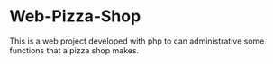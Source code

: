 # Web-Pizza-Shop
This is a web project developed with php to can administrative some functions that a pizza shop makes.
